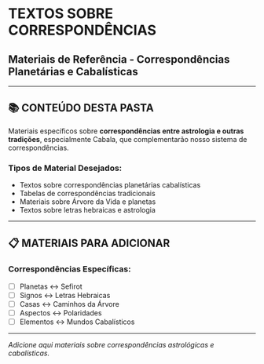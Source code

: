 # TEXTOS SOBRE CORRESPONDÊNCIAS
## Materiais de Referência - Correspondências Planetárias e Cabalísticas

---

## 📚 CONTEÚDO DESTA PASTA

Materiais específicos sobre **correspondências entre astrologia e outras tradições**, especialmente Cabala, que complementarão nosso sistema de correspondências.

### Tipos de Material Desejados:
- Textos sobre correspondências planetárias cabalísticas
- Tabelas de correspondências tradicionais
- Materiais sobre Árvore da Vida e planetas
- Textos sobre letras hebraicas e astrologia

---

## 📋 MATERIAIS PARA ADICIONAR

### Correspondências Específicas:
- [ ] Planetas ↔ Sefirot
- [ ] Signos ↔ Letras Hebraicas  
- [ ] Casas ↔ Caminhos da Árvore
- [ ] Aspectos ↔ Polaridades
- [ ] Elementos ↔ Mundos Cabalísticos

---

*Adicione aqui materiais sobre correspondências astrológicas e cabalísticas.*